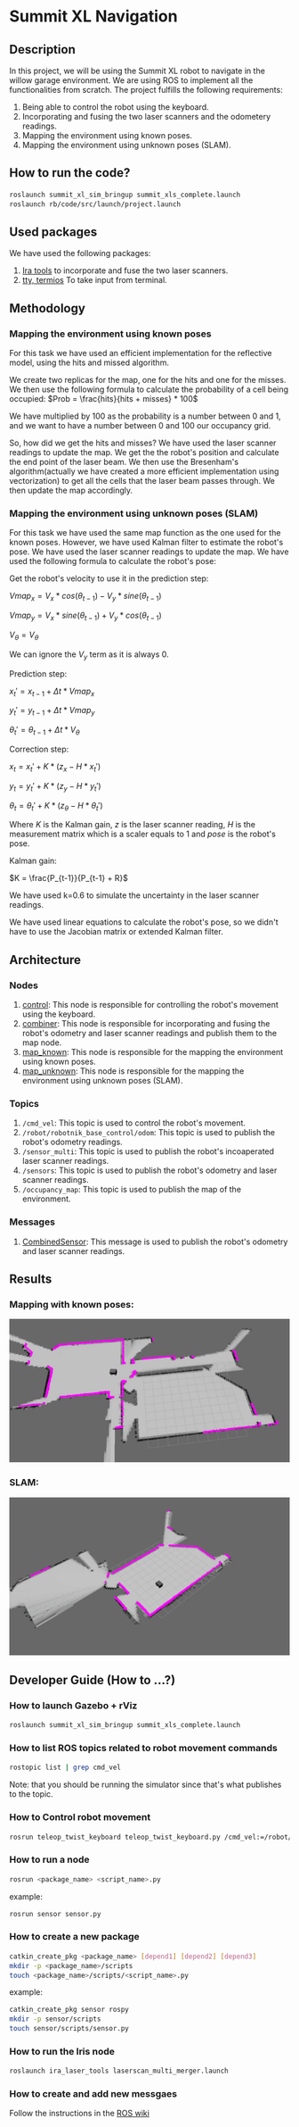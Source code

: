 # Summit XL Navigation 
## Description
In this project, we will be using the Summit XL robot to navigate in the willow garage environment. We are using ROS to implement all the functionalities from scratch.
The project fulfills the following requirements:
1. Being able to control the robot using the keyboard.
2. Incorporating and fusing the two laser scanners and the odometery readings. 
3. Mapping the environment using known poses.
4. Mapping the environment using unknown poses (SLAM).

## How to run the code?
``` bash
roslaunch summit_xl_sim_bringup summit_xls_complete.launch
roslaunch rb/code/src/launch/project.launch 
```

## Used packages
We have used the following packages:
1. [Ira tools](http://wiki.ros.org/ira_laser_tools) to incorporate and fuse the two laser scanners.
2. [tty, termios](https://docs.python.org/3/library/termios.html) To take input from terminal.

## Methodology
### Mapping the environment using known poses
For this task we have used an efficient implementation for the reflective model, using the hits and missed algorithm.

We create two replicas for the map, one for the hits and one for the misses. We then use the following formula to calculate the probability of a cell being occupied:
$Prob = \frac{hits}{hits + misses} * 100$

We have multiplied by 100 as the probability is a number between 0 and 1, and we want to have a number between 0 and 100 our occupancy grid.

So, how did we get the hits and misses? We have used the laser scanner readings to update the map. We get the the robot's position and calculate the end point of the laser beam. We then use the Bresenham's algorithm(actually we have created a more efficient implementation using vectorization) to get all the cells that the laser beam passes through. We then update the map accordingly.

### Mapping the environment using unknown poses (SLAM)
For this task we have used the same map function as the one used for the known poses. However, we have used Kalman filter to estimate the robot's pose. We have used the laser scanner readings to update the map. We have used the following formula to calculate the robot's pose:

Get the robot's velocity to use it in the prediction step:

$Vmap_x = V_x * cos(\theta_{t-1}) - V_y * sine(\theta_{t-1})$

$Vmap_y = V_x * sine(\theta_{t-1}) + V_y * cos(\theta_{t-1})$

$V_\theta = V_\theta$

We can ignore the $V_y$ term as it is always 0.

Prediction step:

$x_t' = x_{t-1} + \Delta t * Vmap_x$

$y_t' = y_{t-1} + \Delta t * Vmap_y$

$\theta_t' = \theta_{t-1} + \Delta t * V_\theta$

Correction step:

$x_t = x_t' + K * (z_x - H * x_t')$

$y_t = y_t' + K * (z_y - H * y_t')$

$\theta_t = \theta_t' + K * (z_\theta - H * \theta_t')$

Where $K$ is the Kalman gain, $z$ is the laser scanner reading, $H$ is the measurement matrix which is a scaler equals to 1 and $pose$ is the robot's pose.

Kalman gain: 

$K = \frac{P_{t-1}}{P_{t-1} + R}$

We have used k=0.6 to simulate the uncertainty in the laser scanner readings.

We have used linear equations to calculate the robot's pose, so we didn't have to use the Jacobian matrix or extended Kalman filter.

## Architecture
### Nodes
1. [control](src/control/scripts/control.py): This node is responsible for controlling the robot's movement using the keyboard.
2. [combiner](src/sensor/scripts/combiner.py): This node is responsible for incorporating and fusing the robot's odometry and laser scanner readings and publish them to the map node.
3. [map_known](src/map/scripts/map_known.py): This node is responsible for the mapping the environment using known poses.
4. [map_unknown](src/map/scripts/map_unknown.py): This node is responsible for the mapping the environment using unknown poses (SLAM).
### Topics
1. `/cmd_vel`: This topic is used to control the robot's movement.
2. `/robot/robotnik_base_control/odom`: This topic is used to publish the robot's odometry readings.
2. `/sensor_multi`: This topic is used to publish the robot's incoaperated laser scanner readings.
2. `/sensors`: This topic is used to publish the robot's odometry and laser scanner readings.
3. `/occupancy_map`: This topic is used to publish the map of the environment.
### Messages
1. [CombinedSensor](src/sensor/msg/CombinedSensor.msg): This message is used to publish the robot's odometry and laser scanner readings.

## Results
### Mapping with known poses:
![Mapping the environment using known poses](./known.jpg)
### SLAM: 
![Mapping the environment using unknown poses](./slam.png)


<!-- ## Contributors
1. Ahmed Ihab, 102 -> Req 1, 3
2. Ahmed Waleed, 113 -> Req 3, 4
3. Mohamed Salama: 215 -> Req 3, 4
4. Mostafa Wael: 228 -> Req 2, 3, 4 -->



## Developer Guide (How to ...?)
### How to launch Gazebo + rViz
``` bash
roslaunch summit_xl_sim_bringup summit_xls_complete.launch
```
### How to list ROS topics related to robot movement commands
``` bash
rostopic list | grep cmd_vel
```
Note: that you should be running the simulator since that's what publishes to
the topic.

### How to Control robot movement
``` bash
rosrun teleop_twist_keyboard teleop_twist_keyboard.py /cmd_vel:=/robot/robotnik_base_control/cmd_vel
```
### How to run a node
``` bash
rosrun <package_name> <script_name>.py
```
example:
``` bash
rosrun sensor sensor.py
```
### How to create a new package
``` bash
catkin_create_pkg <package_name> [depend1] [depend2] [depend3]
mkdir -p <package_name>/scripts
touch <package_name>/scripts/<script_name>.py
```
example:
``` bash
catkin_create_pkg sensor rospy 
mkdir -p sensor/scripts
touch sensor/scripts/sensor.py
```
### How to run the Iris node
``` bash
roslaunch ira_laser_tools laserscan_multi_merger.launch
```
### How to create and add new messgaes
Follow the instructions in the [ROS wiki](http://wiki.ros.org/ROS/Tutorials/CreatingMsgAndSrv) 
